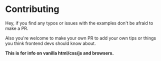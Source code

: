 # Contributing

Hey, if you find any typos or issues with the examples don't be afraid to make a PR.

Also you're welcome to make your own PR to add your own tips or things you think frontend devs should know about.

**This is for info on vanilla html/css/js and browsers.**
